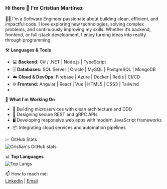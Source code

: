 ### Hi there 👋 I'm Cristian Martínez

👨‍💻 I'm a Software Engineer passionate about building clean, efficient, and impactful code. I love exploring new technologies, solving complex problems, and continuously improving my skills. Whether it’s backend, frontend, or full-stack development, I enjoy turning ideas into reality through programming.

🛠️ **Languages & Tools**  
- 💻 **Backend:** C# / .NET | Node.js | TypeScript  
- 🗄️ **Databases:** SQL Server | Oracle | MySQL | PostgreSQL | MongoDB  
- ☁️ **Cloud & DevOps:** Firebase | Azure | Docker | Redis | CI/CD  
- 🌐 **Frontend:** Angular | React | Vue | HTML5 | CSS3 | Tailwind
- 
🚀 **What I'm Working On**  
- 🔧 Building microservices with clean architecture and DDD  
- 🔐 Designing secure REST and gRPC APIs  
- 🖥️ Developing responsive web apps with modern JavaScript frameworks  
- 📦 Integrating cloud services and automation pipelines

📈 GitHub Stats  
![Cristian's GitHub stats](https://github-readme-stats.vercel.app/api?username=Cristian-MH&show_icons=true&theme=default&include_all_commits=true)

📊 **Top Languages**  
![Top Langs](https://github-readme-stats.vercel.app/api/top-langs/?username=Cristian-MH&layout=compact)

📫 How to reach me:  
[LinkedIn](https://www.linkedin.com/in/cristian-mart%C3%ADnez-hern%C3%A1ndez-08043699/) | [Email](mailto:crismh2@hotmail.com)
